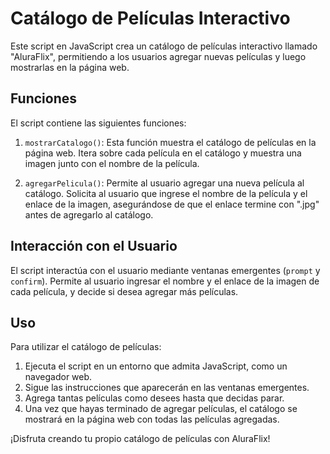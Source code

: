 # Catálogo de Películas Interactivo

Este script en JavaScript crea un catálogo de películas interactivo llamado "AluraFlix", permitiendo a los usuarios agregar nuevas películas y luego mostrarlas en la página web.

## Funciones

El script contiene las siguientes funciones:

1. `mostrarCatalogo()`: Esta función muestra el catálogo de películas en la página web. Itera sobre cada película en el catálogo y muestra una imagen junto con el nombre de la película.

2. `agregarPelicula()`: Permite al usuario agregar una nueva película al catálogo. Solicita al usuario que ingrese el nombre de la película y el enlace de la imagen, asegurándose de que el enlace termine con ".jpg" antes de agregarlo al catálogo.

## Interacción con el Usuario

El script interactúa con el usuario mediante ventanas emergentes (`prompt` y `confirm`). Permite al usuario ingresar el nombre y el enlace de la imagen de cada película, y decide si desea agregar más películas.

## Uso

Para utilizar el catálogo de películas:

1. Ejecuta el script en un entorno que admita JavaScript, como un navegador web.
2. Sigue las instrucciones que aparecerán en las ventanas emergentes.
3. Agrega tantas películas como desees hasta que decidas parar.
4. Una vez que hayas terminado de agregar películas, el catálogo se mostrará en la página web con todas las películas agregadas.

¡Disfruta creando tu propio catálogo de películas con AluraFlix!